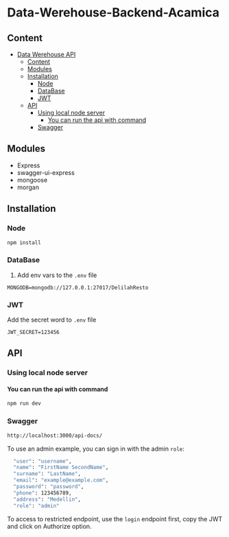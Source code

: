 # Data-Werehouse-Backend-Acamica

## Content
- [Data Werehouse API](#data-Werehouse-api)
  - [Content](#content)
  - [Modules](#modules)
  - [Installation](#installation)
    - [Node](#node)
    - [DataBase](#database)
    - [JWT](#jwt)
  - [API](#api)
    - [Using local node server](#using-local-node-server)
      - [You can run the api with command](#you-can-run-the-api-with-command)
    - [Swagger](#swagger)
## Modules
- Express
- swagger-ui-express
- mongoose
- morgan

## Installation
### Node
```bash
npm install
```
### DataBase
1. Add env vars to the `.env` file
```
MONGODB=mongodb://127.0.0.1:27017/DelilahResto
```
### JWT
Add the secret word to `.env` file
```
JWT_SECRET=123456
```

## API
### Using local node server
#### You can run the api with command
```bash
npm run dev
```
### Swagger
```bash
http://localhost:3000/api-docs/ 
```
To use an admin example, you can sign in with the admin `role`:
```bash
  "user": "username",
  "name": "FirstName SecondName",
  "surname": "LastName",
  "email": "example@example.com",
  "password": "password",
  "phone": 123456789,
  "address": "Medellin",
  "role": "admin"
```
To access to restricted endpoint, use the `login` endpoint first, copy the JWT and click on Authorize option.
